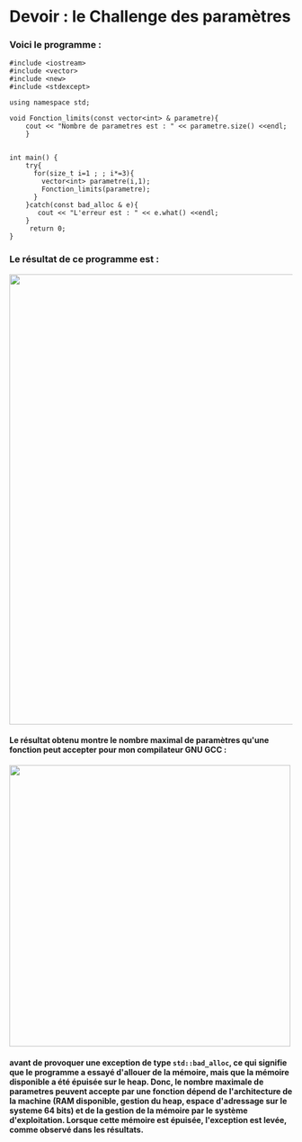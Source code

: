#  Devoir : le Challenge des paramètres
### Voici le programme :
```
#include <iostream>
#include <vector>
#include <new>
#include <stdexcept>

using namespace std;

void Fonction_limits(const vector<int> & parametre){
    cout << "Nombre de parametres est : " << parametre.size() <<endl;
    }


int main() {
    try{
      for(size_t i=1 ; ; i*=3){
        vector<int> parametre(i,1);
        Fonction_limits(parametre);
      }
    }catch(const bad_alloc & e){
       cout << "L'erreur est : " << e.what() <<endl;
    }
     return 0;
}
```
### Le résultat de ce programme est :
<img src="https://github.com/user-attachments/assets/1ee32d2e-933d-4e5a-b4ff-e53cc7252387" width="800px">

#### Le résultat obtenu montre le nombre maximal de paramètres qu'une fonction peut accepter pour mon compilateur GNU GCC :
<img src="https://github.com/user-attachments/assets/5261643b-5810-44b6-bfa0-8e636cdebde3" width="500px">

#### avant de provoquer une exception de type ```std::bad_alloc```, ce qui signifie que le programme a essayé d'allouer de la mémoire, mais que la mémoire disponible a été épuisée sur le heap. Donc, le nombre maximale de parametres peuvent accepte par une fonction dépend de l'architecture de la machine (RAM disponible, gestion du heap, espace d'adressage sur le systeme 64 bits) et de la gestion de la mémoire par le système d'exploitation. Lorsque cette mémoire est épuisée, l'exception est levée, comme observé dans les résultats.
